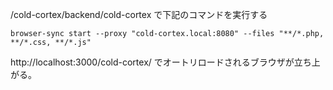/cold-cortex/backend/cold-cortex で下記のコマンドを実行する

```
browser-sync start --proxy "cold-cortex.local:8080" --files "**/*.php, **/*.css, **/*.js"
```

http://localhost:3000/cold-cortex/
でオートリロードされるブラウザが立ち上がる。
